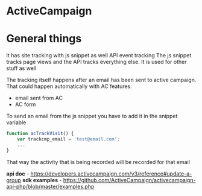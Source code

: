 # ActiveCampaign

# General things
It has site tracking with js snippet as well API event tracking
The js snippet tracks page views and the API tracks everything else. It is used for other stuff as well

The tracking itself happens after an email has been sent to active campaign. That could happen automatically with AC features: 
- email sent from AC
- AC form

To send an email from the js snippet you have to add it in the snippet variable 
```javascript
function acTrackVisit() {
	var trackcmp_email = 'test@email.com';
    ...
}
```
That way the activity that is being recorded will be recorded for that email

**api doc** - https://developers.activecampaign.com/v3/reference#update-a-group
**sdk examples** - https://github.com/ActiveCampaign/activecampaign-api-php/blob/master/examples.php
